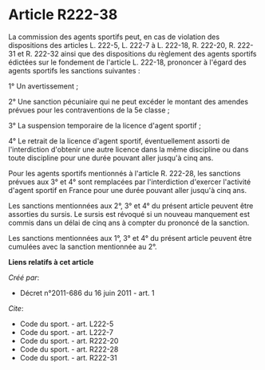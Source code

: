 # Article R222-38

La commission des agents sportifs peut, en cas de violation des dispositions des articles L. 222-5, L. 222-7 à L. 222-18, R.
222-20, R. 222-31 et R. 222-32 ainsi que des dispositions du règlement des agents sportifs édictées sur le fondement de
l'article L. 222-18, prononcer à l'égard des agents sportifs les sanctions suivantes : 

1° Un avertissement ; 

2° Une sanction pécuniaire qui ne peut excéder le montant des amendes prévues pour les contraventions de la 5e classe ; 

3° La suspension temporaire de la licence d'agent sportif ; 

4° Le retrait de la licence d'agent sportif, éventuellement assorti de l'interdiction d'obtenir une autre licence dans la
même discipline ou dans toute discipline pour une durée pouvant aller jusqu'à cinq ans. 

Pour les agents sportifs mentionnés à l'article R. 222-28, les sanctions prévues aux 3° et 4° sont remplacées par
l'interdiction d'exercer l'activité d'agent sportif en France pour une durée pouvant aller jusqu'à cinq ans. 

Les sanctions mentionnées aux 2°, 3° et 4° du présent article peuvent être assorties du sursis. Le sursis est révoqué si un
nouveau manquement est commis dans un délai de cinq ans à compter du prononcé de la sanction. 

Les sanctions mentionnées aux 1°, 3° et 4° du présent article peuvent être cumulées avec la sanction mentionnée au 2°.

**Liens relatifs à cet article**

_Créé par_:

  - Décret n°2011-686 du 16 juin 2011 - art. 1

_Cite_:

  - Code du sport. - art. L222-5
  - Code du sport. - art. L222-7
  - Code du sport. - art. R222-20
  - Code du sport. - art. R222-28
  - Code du sport. - art. R222-31
